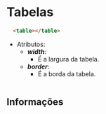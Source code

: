 # Tabelas

```html
  <table></table>
```

- Atributos:
  - ***width***:
    - É a largura da tabela.
  - ***border***:
    - É a borda da tabela.

```html
```

## Informações
